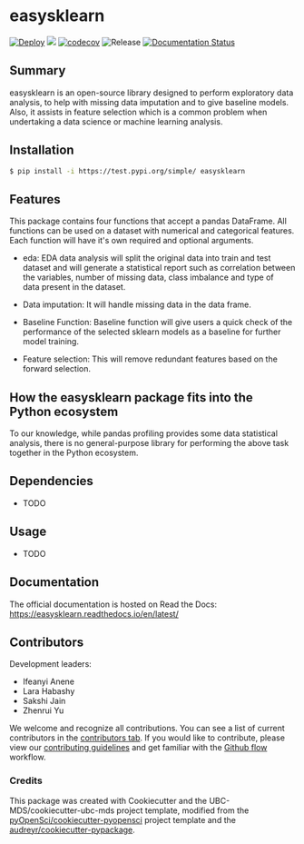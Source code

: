 # easysklearn 

[![Deploy](https://github.com/UBC-MDS/524_easysklearn/actions/workflows/deploy.yml/badge.svg)](https://github.com/UBC-MDS/524_easysklearn/actions/workflows/deploy.yml)
![](https://github.com/yzr1996/easysklearn/workflows/build/badge.svg) [![codecov](https://codecov.io/gh/yzr1996/easysklearn/branch/main/graph/badge.svg)](https://codecov.io/gh/yzr1996/easysklearn) ![Release](https://github.com/yzr1996/easysklearn/workflows/Release/badge.svg) [![Documentation Status](https://readthedocs.org/projects/easysklearn/badge/?version=latest)](https://easysklearn.readthedocs.io/en/latest/?badge=latest)

## Summary

easysklearn is an open-source library designed to perform exploratory data analysis, to help with missing data imputation and to give baseline models. Also, it assists in feature selection which is a common problem when undertaking a data science or machine learning analysis.

## Installation

```bash
$ pip install -i https://test.pypi.org/simple/ easysklearn
```

## Features

This package contains four functions that accept a pandas DataFrame. All functions can be used on a dataset with numerical and categorical features. Each function will have it's own required and optional arguments.

- eda: EDA data analysis will split the original data into train and test dataset and will generate a statistical report such as correlation between the variables, number of missing data, class imbalance and type of data present in the dataset.

- Data imputation: It will handle missing data in the data frame.

- Baseline Function: Baseline function will give users a quick check of the performance of the selected sklearn models as a baseline for further model training.

- Feature selection: This will remove redundant features based on the forward selection.

## How the easysklearn package fits into the Python ecosystem

To our knowledge, while pandas profiling provides some data statistical analysis, there is no general-purpose library for performing the above task together in the Python ecosystem.

## Dependencies

- TODO

## Usage

- TODO

## Documentation

The official documentation is hosted on Read the Docs: https://easysklearn.readthedocs.io/en/latest/

## Contributors

Development leaders:

- Ifeanyi Anene
- Lara Habashy
- Sakshi Jain
- Zhenrui Yu


We welcome and recognize all contributions. You can see a list of current contributors in the [contributors tab](https://github.com/yzr1996/easysklearn/graphs/contributors). If you would like to contribute, please view our [contributing guidelines](https://github.com/UBC-MDS/524_easysklearn/blob/main/CONTRIBUTING.rst) and get familiar with the [Github flow](https://blog.programster.org/git-workflows) workflow.

### Credits

This package was created with Cookiecutter and the UBC-MDS/cookiecutter-ubc-mds project template, modified from the [pyOpenSci/cookiecutter-pyopensci](https://github.com/pyOpenSci/cookiecutter-pyopensci) project template and the [audreyr/cookiecutter-pypackage](https://github.com/audreyr/cookiecutter-pypackage).
